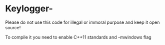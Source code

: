# Keylogger-

Please do not use this code for illegal or immoral purpose and keep it open source!

To compile it you need to enable C++11 standards and -mwindows flag
